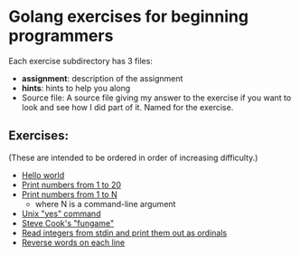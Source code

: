 Golang exercises for beginning programmers
==========================================

Each exercise subdirectory has 3 files:

* **assignment**: description of the assignment
* **hints**: hints to help you along
* Source file: A source file giving my answer to the exercise if you want to look and see how I did part of it.  Named for the exercise.

Exercises:
----------

(These are intended to be ordered in order of increasing difficulty.)

* [Hello world](http://github.com/hersh/go_exercises/tree/master/helloworld)
* [Print numbers from 1 to 20](http://github.com/hersh/go_exercises/tree/master/print20)
* [Print numbers from 1 to N](http://github.com/hersh/go_exercises/tree/master/printn)
    * where N is a command-line argument
* [Unix "yes" command](http://github.com/hersh/go_exercises/tree/master/yes)
* [Steve Cook's "fungame"](http://github.com/hersh/go_exercises/tree/master/fungame)
* [Read integers from stdin and print them out as ordinals](http://github.com/hersh/go_exercises/tree/master/ordinals)
* [Reverse words on each line](http://github.com/hersh/go_exercises/tree/master/revwords)

